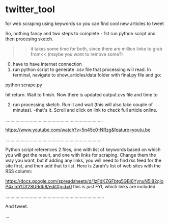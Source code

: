 twitter_tool
============

for web scraping using keywords so you can find cool new articles to tweet

So, nothing fancy and two steps to complete - 1st run python script and then procesing sketch.

>>it takes some time for both, since there are million links to grab from<<
(maybe you want to remove some?)

0. have to have internet connection
1. run python script to generate .csv file that processing will read.
In terminal, navigate to show_articles/data folder with final.py file and go:

python scrape.py

hit return. Wait to finish. Now there is updated output.cvs file and time to

2. run processing sketch. 
Run it and wait (this will also take couple of minutes). 
-that's it. Scroll and click on link to check full article online. 


............................................................................

https://www.youtube.com/watch?v=5n45c0-NRzg&feature=youtu.be

...........................................................................


Python script references 2 files, one with list of keywords based on which you will get the result, and one with links for scraping. Change them the way you want, but if adding any links, you will need to find rss feed for the site first, and then add that to list. Here is Zarah's list of web sites with the RSS column: 

https://docs.google.com/spreadsheets/d/1zFdKZGFbtg5GBi6YynuN5i82qloP4xlmYtDf28URdb8/edit#gid=0
this is just FYI, which links are included.

.............................................................................

And tweet. 

...
